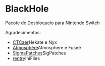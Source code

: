# BlackHole
 Pacote de Desbloqueio para Nintendo Switch


Agradecimentos: <br>
 <ul>
  <li><a href="https://github.com/CTCaer/hekate">CTCaer</a>Hekate e Nyx <br></li>
  <li><a href="https://github.com/Atmosphere-NX/Atmosphere">Atmosphère</a>Atmosphere e Fusee <br></li>
  <li><a href="https://sigmapatches.su/">SigmaPatches</a>SigPatches <br></li>
  <li><a href="https://rentry.co/EristaEmu">rentry</a>IniFiles <br></li>
 </ul>
